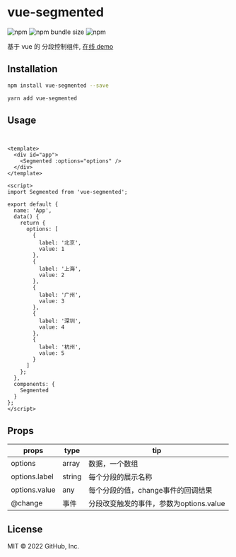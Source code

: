 
# vue-segmented

![npm](https://img.shields.io/npm/v/vue-segmented)
![npm bundle size](https://img.shields.io/bundlephobia/min/vue-segmented?color=red)
![npm](https://img.shields.io/npm/dt/vue-segmented)

基于 vue 的 分段控制组件, [在线 demo](https://thesunset.github.io/vue-segmented/)

## Installation

```bash
npm install vue-segmented --save
```
```bash
yarn add vue-segmented
```
## Usage

```vue


<template>
  <div id="app">
    <Segmented :options="options" />
  </div>
</template>

<script>
import Segmented from 'vue-segmented';

export default {
  name: 'App',
  data() {
    return {
      options: [
        {
          label: '北京',
          value: 1
        },
        {
          label: '上海',
          value: 2
        },
        {
          label: '广州',
          value: 3
        },
        {
          label: '深圳',
          value: 4
        },
        {
          label: '杭州',
          value: 5
        }
      ]
    };
  },
  components: {
    Segmented
  }
};
</script>

```

## Props
| props         | type   | tip                                     |
| ------------- | ------ | --------------------------------------- |
| options       | array  | 数据，一个数组                          |
| options.label | string | 每个分段的展示名称                      |
| options.value | any    | 每个分段的值，change事件的回调结果      |
| @change       | 事件   | 分段改变触发的事件，参数为options.value |



## License
MIT
© 2022 GitHub, Inc.
